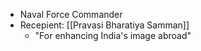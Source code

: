 - Naval Force Commander
- Recepient: [[Pravasi Bharatiya Samman]]
	- "For enhancing India's image abroad"
 